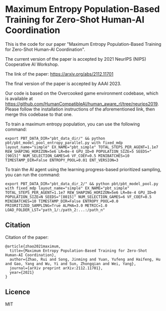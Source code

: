 # Maximum Entropy Population-Based Training for Zero-Shot Human-AI Coordination

This is the code for our paper "Maximum Entropy Population-Based Training for Zero-Shot Human-AI Coordination".

The current version of the paper is accepted by 2021 NeurIPS (NIPS) Cooperative AI Workshop.  

The link of the paper: https://arxiv.org/abs/2112.11701  

The final version of the paper is accepted by AAAI 2023.  

Our code is based on the Overcooked game environment codebase, which is available at https://github.com/HumanCompatibleAI/human_aware_rl/tree/neurips2019. \
Please follow the installation instructions of the aforementioned link, then merge this codebase to that one.

To train a maximum entropy population, you can use the following command:
```
export PBT_DATA_DIR="pbt_data_dir/" && python pbt/pbt_model_pool_entropy_parallel.py with fixed_mdp layout_name="simple" EX_NAME="pbt_simple" TOTAL_STEPS_PER_AGENT=1.1e7 REW_SHAPING_HORIZON=5e6 LR=8e-4 GPU_ID=0 POPULATION_SIZE=5 SEEDS="[9015]" NUM_SELECTION_GAMES=6 VF_COEF=0.5 MINIBATCHES=10 TIMESTAMP_DIR=False ENTROPY_POOL=0.01 ENT_VERSION=3
```
To train the AI agent using the learning progress-based prioritized sampling, you can run the command:  
```
export PBT_DATA_DIR="pbt_data_dir_2/" && python pbt/pbt_model_pool.py with fixed_mdp layout_name="simple" EX_NAME="pbt_simple" TOTAL_STEPS_PER_AGENT=1.1e7 REW_SHAPING_HORIZON=5e6 LR=8e-4 GPU_ID=0 POPULATION_SIZE=N SEEDS="[8015]" NUM_SELECTION_GAMES=6 VF_COEF=0.5 MINIBATCHES=10 TIMESTAMP_DIR=False ENTROPY_POOL=0.0 PRIORITIZED_SAMPLING=True ALPHA=3.0 METRIC=1.0 LOAD_FOLDER_LST="path_1/:/path_2:...:/path_n"
```

## Citation

Citation of the paper:

```
@article{zhao2021maximum,
  title={Maximum Entropy Population-Based Training for Zero-Shot Human-AI Coordination},
  author={Zhao, Rui and Song, Jinming and Yuan, Yufeng and Haifeng, Hu and Gao, Yang and Wu, Yi and Sun, Zhongqian and Wei, Yang},
  journal={arXiv preprint arXiv:2112.11701},
  year={2021}
}
```

## Licence

MIT
